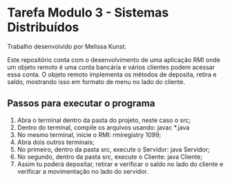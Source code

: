 # Tarefa Modulo 3 - Sistemas Distribuídos
Trabalho desenvolvido por Melissa Kunst.

Este repositório conta com o desenvolvimento de uma aplicação RMI onde um objeto remoto é uma conta bancária e vários clientes podem acessar essa conta.
O objeto remoto implementa os métodos de deposita, retira e saldo, mostrando isso em formato de menu no lado do cliente.

## Passos para executar o programa
1. Abra o terminal dentro da pasta do projeto, neste caso o src;
2. Dentro do terminal, compile os arquivos usando: javac *.java
3. No mesmo terminal, inicie o RMI: rmiregistry 1099;
4. Abra dois outros terminais;
5. No primeiro, dentro da pasta src, execute o Servidor: java Servidor;
6. No segundo, dentro da pasta src, execute o Cliente: java Cliente;
7. Assim tu poderá depositar, retirar e verificar o saldo no lado do cliente e verificar a movimentação no lado do servidor.